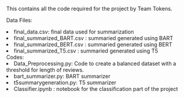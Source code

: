 This contains all the code required for the project by Team Tokens.

Data Files:
<li> final_data.csv: final data used for summarization</li>
<li> final_summarized_BART.csv : summaried generated using BART</li>
<li> final_summarized_BERT.csv : summaried generated using BERT</li>
<li> final_summarized_T5.csv : summaried generated using T5</li>
Codes:
<li>Data_Preprocessing.py: Code to create a balanced dataset with a threshold for length of reviews. </li>
<li>bart_summarizer.py: BART summarizer</li>
<li>t5summarygeneration.py: T5 summarizer</li>
<li> Classifier.ipynb : notebook for the classification part of the project </li>

